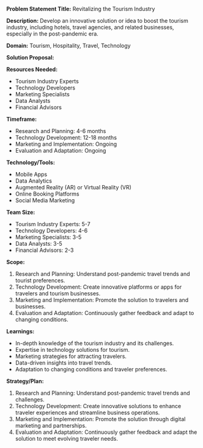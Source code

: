 **Problem Statement Title:** Revitalizing the Tourism Industry

**Description:** Develop an innovative solution or idea to boost the tourism industry, including hotels, travel agencies, and related businesses, especially in the post-pandemic era.

**Domain:** Tourism, Hospitality, Travel, Technology

**Solution Proposal:**

**Resources Needed:**
- Tourism Industry Experts
- Technology Developers
- Marketing Specialists
- Data Analysts
- Financial Advisors

**Timeframe:**
- Research and Planning: 4-6 months
- Technology Development: 12-18 months
- Marketing and Implementation: Ongoing
- Evaluation and Adaptation: Ongoing

**Technology/Tools:**
- Mobile Apps
- Data Analytics
- Augmented Reality (AR) or Virtual Reality (VR)
- Online Booking Platforms
- Social Media Marketing

**Team Size:**
- Tourism Industry Experts: 5-7
- Technology Developers: 4-6
- Marketing Specialists: 3-5
- Data Analysts: 3-5
- Financial Advisors: 2-3

**Scope:**
1. Research and Planning: Understand post-pandemic travel trends and tourist preferences.
2. Technology Development: Create innovative platforms or apps for travelers and tourism businesses.
3. Marketing and Implementation: Promote the solution to travelers and businesses.
4. Evaluation and Adaptation: Continuously gather feedback and adapt to changing conditions.

**Learnings:**
- In-depth knowledge of the tourism industry and its challenges.
- Expertise in technology solutions for tourism.
- Marketing strategies for attracting travelers.
- Data-driven insights into travel trends.
- Adaptation to changing conditions and traveler preferences.

**Strategy/Plan:**
1. Research and Planning: Understand post-pandemic travel trends and challenges.
2. Technology Development: Create innovative solutions to enhance traveler experiences and streamline business operations.
3. Marketing and Implementation: Promote the solution through digital marketing and partnerships.
4. Evaluation and Adaptation: Continuously gather feedback and adapt the solution to meet evolving traveler needs.